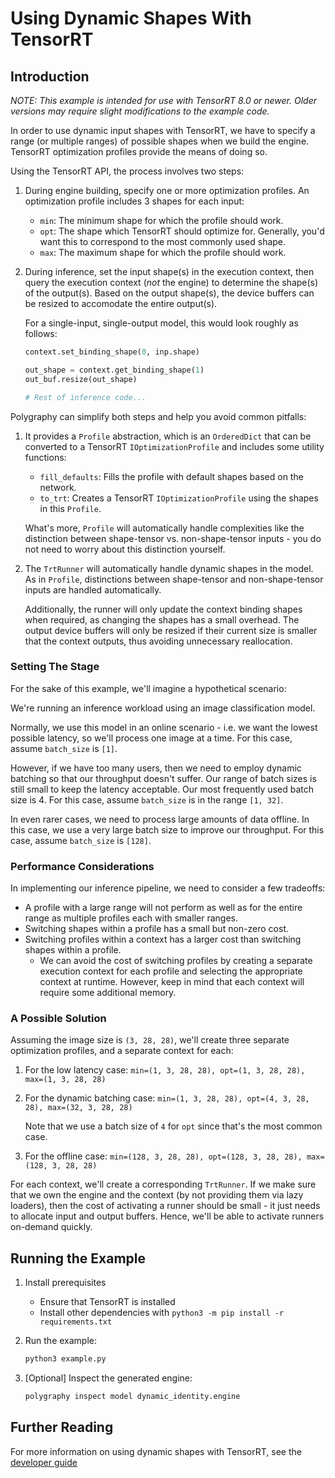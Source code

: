 # Using Dynamic Shapes With TensorRT

## Introduction

*NOTE: This example is intended for use with TensorRT 8.0 or newer.*
    *Older versions may require slight modifications to the example code.*

In order to use dynamic input shapes with TensorRT, we have to specify a range
(or multiple ranges) of possible shapes when we build the engine.
TensorRT optimization profiles provide the means of doing so.

Using the TensorRT API, the process involves two steps:

1. During engine building, specify one or more optimization profiles.
    An optimization profile includes 3 shapes for each input:
    - `min`: The minimum shape for which the profile should work.
    - `opt`: The shape which TensorRT should optimize for.
        Generally, you'd want this to correspond to the most commonly used shape.
    - `max`: The maximum shape for which the profile should work.

2. During inference, set the input shape(s) in the execution context, then
    query the execution context (*not* the engine) to determine the shape(s) of the output(s).
    Based on the output shape(s), the device buffers can be resized to accomodate
    the entire output(s).

    For a single-input, single-output model, this would look roughly as follows:
    ```python
    context.set_binding_shape(0, inp.shape)

    out_shape = context.get_binding_shape(1)
    out_buf.resize(out_shape)

    # Rest of inference code...
    ```

Polygraphy can simplify both steps and help you avoid common pitfalls:

1. It provides a `Profile` abstraction, which is an `OrderedDict` that
    can be converted to a TensorRT `IOptimizationProfile` and includes some utility functions:
    - `fill_defaults`: Fills the profile with default shapes based on the network.
    - `to_trt`: Creates a TensorRT `IOptimizationProfile` using the shapes in this `Profile`.

    What's more, `Profile` will automatically handle complexities like the
    distinction between shape-tensor vs. non-shape-tensor inputs - you do not
    need to worry about this distinction yourself.

2. The `TrtRunner` will automatically handle dynamic shapes in the model.
    As in `Profile`, distinctions between shape-tensor and non-shape-tensor inputs
    are handled automatically.

    Additionally, the runner will only update the context binding shapes when required,
    as changing the shapes has a small overhead. The output device buffers will only
    be resized if their current size is smaller that the context outputs, thus avoiding
    unnecessary reallocation.


### Setting The Stage

For the sake of this example, we'll imagine a hypothetical scenario:

We're running an inference workload using an image classification model.

Normally, we use this model in an online scenario - i.e. we want the lowest possible
latency, so we'll process one image at a time.
For this case, assume `batch_size` is `[1]`.

However, if we have too many users, then we need to employ dynamic batching so that
our throughput doesn't suffer. Our range of batch sizes is still small to
keep the latency acceptable. Our most frequently used batch size is 4.
For this case, assume `batch_size` is in the range `[1, 32]`.

In even rarer cases, we need to process large amounts of data offline. In this case,
we use a very large batch size to improve our throughput.
For this case, assume `batch_size` is `[128]`.

### Performance Considerations

In implementing our inference pipeline, we need to consider a few tradeoffs:

- A profile with a large range will not perform as well as for the entire range as
    multiple profiles each with smaller ranges.
- Switching shapes within a profile has a small but non-zero cost.
- Switching profiles within a context has a larger cost than switching shapes within a profile.
    - We can avoid the cost of switching profiles by creating a separate execution context
        for each profile and selecting the appropriate context at runtime.
        However, keep in mind that each context will require some additional memory.


### A Possible Solution

Assuming the image size is `(3, 28, 28)`, we'll create three separate
optimization profiles, and a separate context for each:

1. For the low latency case:
    `min=(1, 3, 28, 28), opt=(1, 3, 28, 28), max=(1, 3, 28, 28)`

2. For the dynamic batching case:
    `min=(1, 3, 28, 28), opt=(4, 3, 28, 28), max=(32, 3, 28, 28)`

    Note that we use a batch size of `4` for `opt` since that's the most common case.

3. For the offline case:
    `min=(128, 3, 28, 28), opt=(128, 3, 28, 28), max=(128, 3, 28, 28)`

For each context, we'll create a corresponding `TrtRunner`. If we make sure that
we own the engine and the context (by not providing them via lazy loaders), then
the cost of activating a runner should be small - it just needs to allocate
input and output buffers. Hence, we'll be able to activate runners on-demand quickly.


## Running the Example

1. Install prerequisites
    * Ensure that TensorRT is installed
    * Install other dependencies with `python3 -m pip install -r requirements.txt`

2. Run the example:
    ```bash
    python3 example.py
    ```

3. [Optional] Inspect the generated engine:
    ```bash
    polygraphy inspect model dynamic_identity.engine
    ```

## Further Reading

For more information on using dynamic shapes with TensorRT, see the
[developer guide](https://docs.nvidia.com/deeplearning/tensorrt/developer-guide/index.html#work_dynamic_shapes)
